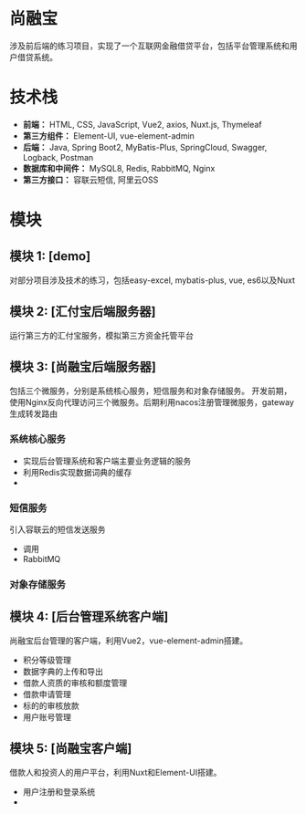 # 尚融宝

涉及前后端的练习项目，实现了一个互联网金融借贷平台，包括平台管理系统和用户借贷系统。

# 技术栈

- **前端：** HTML, CSS, JavaScript, Vue2, axios, Nuxt.js, Thymeleaf
- **第三方组件：** Element-UI, vue-element-admin
- **后端：** Java, Spring Boot2, MyBatis-Plus, SpringCloud, Swagger, Logback, Postman
- **数据库和中间件：** MySQL8, Redis, RabbitMQ, Nginx
- **第三方接口：** 容联云短信, 阿里云OSS

# 模块

## 模块 1: [demo]

对部分项目涉及技术的练习，包括easy-excel, mybatis-plus, vue, es6以及Nuxt

## 模块 2: [汇付宝后端服务器]

运行第三方的汇付宝服务，模拟第三方资金托管平台

## 模块 3: [尚融宝后端服务器]

包括三个微服务，分别是系统核心服务，短信服务和对象存储服务。
开发前期，使用Nginx反向代理访问三个微服务。后期利用nacos注册管理微服务，gateway生成转发路由

### 系统核心服务

- 实现后台管理系统和客户端主要业务逻辑的服务
- 利用Redis实现数据词典的缓存
- 

### 短信服务

引入容联云的短信发送服务

- 调用
- RabbitMQ

### 对象存储服务


## 模块 4: [后台管理系统客户端]

尚融宝后台管理的客户端，利用Vue2，vue-element-admin搭建。

- 积分等级管理
- 数据字典的上传和导出
- 借款人资质的审核和额度管理
- 借款申请管理
- 标的的审核放款
- 用户账号管理


## 模块 5: [尚融宝客户端]

借款人和投资人的用户平台，利用Nuxt和Element-UI搭建。

- 用户注册和登录系统
- 

